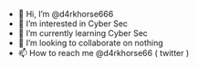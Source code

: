 - 👋 Hi, I’m @d4rkhorse666
- 👀 I’m interested in Cyber Sec
- 🌱 I’m currently learning Cyber Sec
- 💞️ I’m looking to collaborate on nothing
- 📫 How to reach me @d4rkhorse66 ( twitter ) 

<!---
d4rkhorse666/d4rkhorse666 is a ✨ special ✨ repository because its `README.md` (this file) appears on your GitHub profile.
You can click the Preview link to take a look at your changes.
--->
